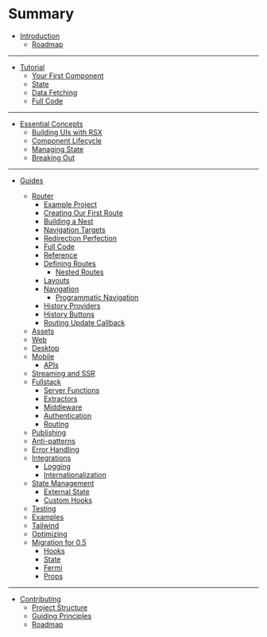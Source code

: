 # Summary

- [Introduction](index.md)
  - [Roadmap](introduction/roadmap.md)
---

<!-- - [Reference](reference/index.md)
  - [Managing State](reference/managing_state.md)
  - [Component Lifecycle](reference/component_lifecycle.md) -->

- [Tutorial](guide/index.md)
  - [Your First Component](guide/your_first_component.md)
  - [State](guide/state.md)
  - [Data Fetching](guide/data_fetching.md)
  - [Full Code](guide/full_code.md)

---

- [Essential Concepts](essentials/index.md)
  - [Building UIs with RSX](essentials/rsx/index.md)
  - [Component Lifecycle](essentials/lifecycle/index.md)
  - [Managing State](essentials/state/index.md)
  - [Breaking Out](essentials/breaking/index.md)

---


<!-- # Overview / what these guides are for -->

<!-- [Important Hooks - Overview]()
[Router and managing “pages”]()
[The “Document” abstraction]()
[Understanding Hot-Reloading]()
[CLI in Depth]()
[SDK]()
[Fullstack/The server]()
[WASM]()
[Desktop]()
[Mobile]()
[SDK]()
[Hosting Options]()
[Reactivity in way too much depth]()
[rsx! in way too much depth?]()
[Building Libraries for Dioxus]()
[Custom Renderer]()
[Crates and Compatibility]()
[Accessibility]() -->

- [Guides](reference/index.md)
  - [Router](router/index.md)
    - [Example Project](router/example/index.md)
  	- [Creating Our First Route](router/example/first-route.md)
  	- [Building a Nest](router/example/building-a-nest.md)
  	- [Navigation Targets](router/example/navigation-targets.md)
  	- [Redirection Perfection](router/example/redirection-perfection.md)
  	- [Full Code](router/example/full-code.md)
    - [Reference](router/reference/index.md)
  	- [Defining Routes](router/reference/routes/index.md)
	  - [Nested Routes](router/reference/routes/nested.md)
  	- [Layouts](router/reference/layouts.md)
  	- [Navigation](router/reference/navigation/index.md)
	  - [Programmatic Navigation](router/reference/navigation/programmatic.md)
  	- [History Providers](router/reference/history-providers.md)
  	- [History Buttons](router/reference/history-buttons.md)
  	- [Routing Update Callback](router/reference/routing-update-callback.md)
  - [Assets](reference/assets.md)
  - [Web](reference/web/index.md)
  - [Desktop](reference/desktop/index.md)
  - [Mobile](reference/mobile/index.md)
    - [APIs](reference/mobile/apis.md)
  - [Streaming and SSR](reference/ssr.md)
  - [Fullstack](reference/fullstack/index.md)
  	- [Server Functions](reference/fullstack/server_functions.md)
  	- [Extractors](reference/fullstack/extractors.md)
  	- [Middleware](reference/fullstack/middleware.md)
  	- [Authentication](reference/fullstack/authentication.md)
  	- [Routing](reference/fullstack/routing.md)
  - [Publishing](cookbook/publishing.md)
  - [Anti-patterns](cookbook/antipatterns.md)
  - [Error Handling](cookbook/error_handling.md)
  - [Integrations](cookbook/integrations/index.md)
    - [Logging](cookbook/integrations/logging.md)
    - [Internationalization](cookbook/integrations/internationalization.md)
  - [State Management](cookbook/state/index.md)
    - [External State](cookbook/state/external/index.md)
    - [Custom Hooks](cookbook/state/custom_hooks/index.md)
  - [Testing](cookbook/testing.md)
  - [Examples](cookbook/examples.md)
  - [Tailwind](cookbook/tailwind.md)
  - [Optimizing](cookbook/optimizing.md)
  - [Migration for 0.5](migration/index.md)
    - [Hooks](migration/hooks.md)
    - [State](migration/state.md)
    - [Fermi](migration/fermi.md)
    - [Props](migration/props.md)

  <!-- - [Static Generation](router/reference/static-generation.md) -->
	<!-- - [CLI in Depth](router/reference/cli-in-depth.md)
	- [SDK](router/reference/sdk.md)
	- [Fullstack and the server](router/reference/fullstack-and-the-server.md) -->

---
- [Contributing](contributing/index.md)
  - [Project Structure](contributing/project_structure.md)
  - [Guiding Principles](contributing/guiding_principles.md)
  - [Roadmap](contributing/roadmap.md)
  <!-- - [Walkthrough of Internals](contributing/walkthrough_readme.md) -->


<!-- Empty file. TODO: Uncomment when the file is finished. - [Governance](contributing/governance.md) -->

<!-- - [CLI](CLI/index.md)
	- [Create a Project](CLI/creating.md)
	- [Configure Project](CLI/configure.md)
  - [Translate HTML](CLI/translate.md) -->
<!-- Plugins are probably going to be using WASI, not lua. That makes this documentation outdated.
    - [Plugin Development](CLI/plugin/index.md)
		- [API.Log](CLI/plugin/interface/log.md)
		- [API.Command](CLI/plugin/interface/command.md)
		- [API.OS](CLI/plugin/interface/os.md)
		- [API.Directories](CLI/plugin/interface/dirs.md)
		- [API.Network](CLI/plugin/interface/network.md)
		- [API.Path](CLI/plugin/interface/path.md)
-->


<!--
  - [Liveview](reference/liveview.md)
  - [RSX](reference/rsx.md)
  - [Components](reference/components.md)
  - [Props](reference/component_props.md)
  - [Event Handlers](reference/event_handlers.md)
  - [Hooks](reference/hooks.md)
  - [User Input](reference/user_input.md)
  - [Context](reference/context.md)
  - [Dynamic Rendering](reference/dynamic_rendering.md)
  - [Routing](reference/router.md)
  - [Resource](reference/use_resource.md)
  - [UseCoroutine](reference/use_coroutine.md)
  - [Spawn](reference/spawn.md)
  - [Choosing A Web Renderer](reference/choosing_a_web_renderer.md) -->

